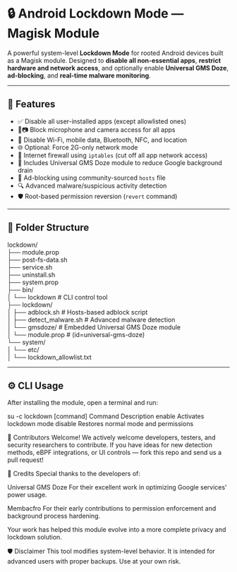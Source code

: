# 🔒 Android Lockdown Mode — Magisk Module

A powerful system-level **Lockdown Mode** for rooted Android devices built as a Magisk module. Designed to **disable all non-essential apps**, **restrict hardware and network access**, and optionally enable **Universal GMS Doze**, **ad-blocking**, and **real-time malware monitoring**.

---

## 🚀 Features

- ✅ Disable all user-installed apps (except allowlisted ones)
- 🎤📷 Block microphone and camera access for all apps
- 📡 Disable Wi-Fi, mobile data, Bluetooth, NFC, and location
- 🌐 Optional: Force 2G-only network mode
- 🚫 Internet firewall using `iptables` (cut off all app network access)
- 🧠 Includes Universal GMS Doze module to reduce Google background drain
- 📛 Ad-blocking using community-sourced `hosts` file
- 🔍 Advanced malware/suspicious activity detection
- 🛡️ Root-based permission reversion (`revert` command)

---

## 📁 Folder Structure

lockdown/<br>
├── module.prop<br>
├── post-fs-data.sh<br>
├── service.sh<br>
├── uninstall.sh<br>
├── system.prop<br>
├── bin/<br>
│ └── lockdown # CLI control tool<br>
├── lockdown/<br>
│ ├── adblock.sh # Hosts-based adblock script<br>
│ ├── detect_malware.sh # Advanced malware detection<br>
│ └── gmsdoze/ # Embedded Universal GMS Doze module<br>
│ └── module.prop # (id=universal-gms-doze)<br>
└── system/<br>
│ └── etc/<br>
│   └── lockdown_allowlist.txt<br>


---

## ⚙️ CLI Usage

After installing the module, open a terminal and run:

su -c lockdown [command]
Command	        Description
enable	        Activates lockdown mode
disable        	Restores normal mode and permissions

🤝 Contributors Welcome!
We actively welcome developers, testers, and security researchers to contribute. If you have ideas for new detection methods, eBPF integrations, or UI controls — fork this repo and send us a pull request!

🙏 Credits
Special thanks to the developers of:

Universal GMS Doze
For their excellent work in optimizing Google services' power usage.

Membacfro
For their early contributions to permission enforcement and background process hardening.

Your work has helped this module evolve into a more complete privacy and lockdown solution.

🛡️ Disclaimer
This tool modifies system-level behavior. It is intended for advanced users with proper backups. Use at your own risk.
